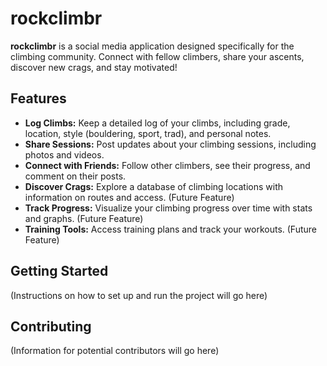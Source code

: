 # rockclimbr

**rockclimbr** is a social media application designed specifically for the climbing community. Connect with fellow climbers, share your ascents, discover new crags, and stay motivated!

## Features

- **Log Climbs:** Keep a detailed log of your climbs, including grade, location, style (bouldering, sport, trad), and personal notes.
- **Share Sessions:** Post updates about your climbing sessions, including photos and videos.
- **Connect with Friends:** Follow other climbers, see their progress, and comment on their posts.
- **Discover Crags:** Explore a database of climbing locations with information on routes and access. (Future Feature)
- **Track Progress:** Visualize your climbing progress over time with stats and graphs. (Future Feature)
- **Training Tools:** Access training plans and track your workouts. (Future Feature)

## Getting Started

(Instructions on how to set up and run the project will go here)

## Contributing

(Information for potential contributors will go here)

